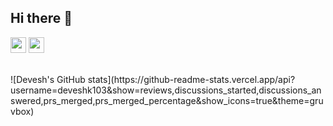 ## Hi there 👋

<p>
<href="https://www.linkedin.com/in/isoproton/"><img src="https://img.shields.io/badge/linkedin-%230077B5.svg?&style=for-the-badge&logo=linkedin&logoColor=white" height=25></a> 
<a href="https://www.instagram.com/isoproton/"><img src="https://img.shields.io/badge/instagram-%23E4405F.svg?&style=for-the-badge&logo=instagram&logoColor=white" height=25></a> 
</p>
<br>
![Devesh's GitHub stats](https://github-readme-stats.vercel.app/api?username=deveshk103&show=reviews,discussions_started,discussions_answered,prs_merged,prs_merged_percentage&show_icons=true&theme=gruvbox)
<!--
**deveshk103/deveshk103** is a ✨ _special_ ✨ repository because its `README.md` (this file) appears on your GitHub profile.

Here are some ideas to get you started:

- 🔭 I’m currently working on ...
- 🌱 I’m currently learning ...
- 👯 I’m looking to collaborate on ...
- 🤔 I’m looking for help with ...
- 💬 Ask me about ...
- 📫 How to reach me: ...
- 😄 Pronouns: ...
- ⚡ Fun fact: ...
-->
